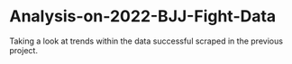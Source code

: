 # Analysis-on-2022-BJJ-Fight-Data
Taking a look at trends within the data successful scraped in the previous project.
